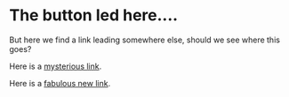 <h1>The button led here....</h1>

<p>But here we find a link leading somewhere else, should we see where this goes?</p>


Here is a [mysterious link](https://sassica.github.io/Prototyping-experiments/final-destination/).

Here is a [fabulous new link](https://www.bing.com/images/search?q=fabulous+destinations&qpvt=faboulous+destinations&form=IGRE&first=1&tsc=ImageBasicHover).



